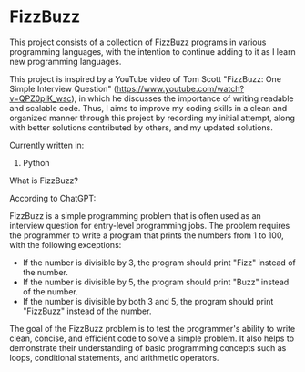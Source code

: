 # FizzBuzz
This project consists of a collection of FizzBuzz programs in various programming languages, with the intention to continue adding to it as I learn new programming languages. 

This project is inspired by a YouTube video of Tom Scott "FizzBuzz: One Simple Interview Question" (https://www.youtube.com/watch?v=QPZ0pIK_wsc), in which he discusses the importance of writing readable and scalable code. Thus, I aims to improve my coding skills in a clean and organized manner through this project by recording my initial attempt, along with better solutions contributed by others, and my updated solutions. 


Currently written in:
1. Python






What is FizzBuzz?

According to ChatGPT:

FizzBuzz is a simple programming problem that is often used as an interview question for entry-level programming jobs. The problem requires the programmer to write a program that prints the numbers from 1 to 100, with the following exceptions:

- If the number is divisible by 3, the program should print "Fizz" instead of the number.
- If the number is divisible by 5, the program should print "Buzz" instead of the number.
- If the number is divisible by both 3 and 5, the program should print "FizzBuzz" instead of the number.

The goal of the FizzBuzz problem is to test the programmer's ability to write clean, concise, and efficient code to solve a simple problem. It also helps to demonstrate their understanding of basic programming concepts such as loops, conditional statements, and arithmetic operators.







